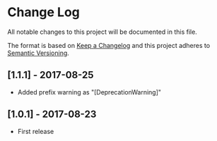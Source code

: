 # Change Log
All notable changes to this project will be documented in this file.

The format is based on [Keep a Changelog](http://keepachangelog.com/)
and this project adheres to [Semantic Versioning](http://semver.org/).

## [1.1.1] - 2017-08-25
- Added prefix warning as "[DeprecationWarning]"

## [1.0.1] - 2017-08-23
- First release